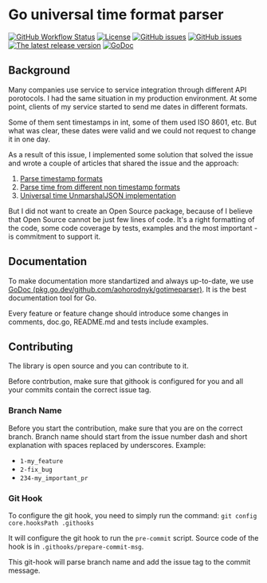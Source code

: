 # Go universal time format parser

[![GitHub Workflow Status](https://github.com/aohorodnyk/gotimeparser/actions/workflows/go.yml/badge.svg)](https://github.com/aohorodnyk/gotimeparser/actions/workflows/go.yml)
[![License](https://img.shields.io/github/license/aohorodnyk/gotimeparser)](https://github.com/aohorodnyk/gotimeparser/blob/main/LICENSE)
[![GitHub issues](https://img.shields.io/github/issues/aohorodnyk/gotimeparser)](https://github.com/aohorodnyk/gotimeparser/issues)
[![GitHub issues](https://img.shields.io/github/issues-pr/aohorodnyk/gotimeparser)](https://github.com/aohorodnyk/gotimeparser/pulls)
[![The latest release version](https://img.shields.io/github/v/release/aohorodnyk/gotimeparser)](https://github.com/aohorodnyk/gotimeparser/releases)
[![GoDoc](https://godoc.org/github.com/aohorodnyk/gotimeparser?status.svg)](https://pkg.go.dev/github.com/aohorodnyk/gotimeparser)

## Background

Many companies use service to service integration through different API porotocols.
I had the same situation in my production environment. At some point, clients of my service started to send me dates in different formats.

Some of them sent timestamps in int, some of them used ISO 8601, etc. But what was clear, these dates were valid and we could not request to change it in one day.

As a result of this issue, I implemented some solution that solved the issue and wrote a couple of articles that shared the issue and the approach:

1. [Parse timestamp formats](https://aohorodnyk.com/post/2022-05-06-parse-timestamp/)
1. [Parse time from different non timestamp formats](https://aohorodnyk.com/post/2022-05-07-parse-time-strings/)
1. [Universal time UnmarshalJSON implementation](https://aohorodnyk.com/post/2022-05-08-universal-time-unmarshaljson/)

But I did not want to create an Open Source package, because of I believe that Open Source cannot be just few lines of code. It's a right formatting of the code, some code coverage by tests, examples and the most important - is commitment to support it.

## Documentation
To make documentation more standartized and always up-to-date, we use [GoDoc (pkg.go.dev/github.com/aohorodnyk/gotimeparser)](https://pkg.go.dev/github.com/aohorodnyk/gotimeparser). It is the best documentation tool for Go.

Every feature or feature change should introduce some changes in comments, doc.go, README.md and tests include examples.

## Contributing
The library is open source and you can contribute to it.

Before contrbution, make sure that githook is configured for you and all your commits contain the correct issue tag.

### Branch Name
Before you start the contribution, make sure that you are on the correct branch. Branch name should start from the issue number dash and short explanation with spaces replaced by underscores. Example:
* `1-my_feature`
* `2-fix_bug`
* `234-my_important_pr`

### Git Hook
To configure the git hook, you need to simply run the command: `git config core.hooksPath .githooks`

It will configure the git hook to run the `pre-commit` script. Source code of the hook is in `.githooks/prepare-commit-msg`.

This git-hook will parse branch name and add the issue tag to the commit message.
